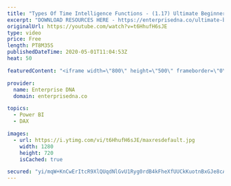 ```yaml
---
title: "Types Of Time Intelligence Functions - (1.17) Ultimate Beginners Guide to DAX 2020"
excerpt: "DOWNLOAD RESOURCES HERE - https://enterprisedna.co/ultimate-beginners-guide-to-dax-resource-downloads/ START FROM THE BEGINNING - https://www.youtube.com/playlist?list=PL1myWUzvmmDGmLfty3BDluz8nzme1dZxg  Follow along to the beginners guide DAX tutorials by using the demo data available for download."
originalUrl: https://youtube.com/watch?v=t6HhufH6sJE
type: video
price: Free
length: PT8M35S
publishedDateTime: 2020-05-01T11:04:53Z
heat: 50

featuredContent: "<iframe width=\"800\" height=\"500\" frameborder=\"0\" src=\"https://www.youtube.com/embed/t6HhufH6sJE\" allow=\"accelerometer; autoplay; encrypted-media; gyroscope; picture-in-picture\" allowfullscreen></iframe>"

provider:
  name: Enterprise DNA
  domain: enterprisedna.co

topics:
  - Power BI
  - DAX

images:
  - url: https://i.ytimg.com/vi/t6HhufH6sJE/maxresdefault.jpg
    width: 1280
    height: 720
    isCached: true

secured: "yi/mqW+KnCwErItcR9XlQUqdNlGvU1Ryg0rdB4kFheXfUUCkKuotnBxGJe8cA7OwoU52gapLSeFoz293Nu6gtYQtbDqayZ0bTK2aDa0+eF1ftaAHTenPlTNS6TRYJpkvNnagB8Dx6JRcjWbxpAm5K+oUdOkaCu4oWA/I8Hz55X5RPEy2AKCWPi7FPn/4YHXeitwhga4e9mvMlb8g4QPo8Q+WaqTsP/U8e3R8+hbGHscBR9p678BZp7Y9Lpt4ie/g+tW0OJJSuVAvH5XMO9hGkoPf3y32yu4Ge8uUw2f2We4mR0HA12oBgvbLYuotiSSB4AnL989D4m2dnyP15cikE6QwmvYWLlcBgsgfdATIEgXmzRAkjjHATRe4UBhUXS+8UzJxJoClsfIGk+LLgBviNc+MDp6rLfmv8gJ1SO0/H/k=;IOM18REzIcVXD9TgG1cUfQ=="
---
```


